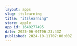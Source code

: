 ```yaml
---
layout: apps
slug: itslearning
title: "itslearning"
store: apple
app_id: 1640277495
date: 2025-06-04T06:23:43Z
published: 2024-10-11T07:00:00Z
---
```

